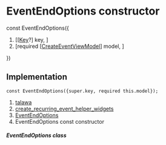 
<div>

# EventEndOptions constructor

</div>


const EventEndOptions({

1.  [[[Key](https://api.flutter.dev/flutter/foundation/Key-class.md)?]
    key, ]
2.  [required
    [[CreateEventViewModel](../../view_model_after_auth_view_models_event_view_models_create_event_view_model/CreateEventViewModel-class.md)]
    model, ]

})



## Implementation

``` language-dart
const EventEndOptions({super.key, required this.model});
```







1.  [talawa](../../index.md)
2.  [create_recurring_event_helper_widgets](../../widgets_create_recurring_event_helper_widgets/)
3.  [EventEndOptions](../../widgets_create_recurring_event_helper_widgets/EventEndOptions-class.md)
4.  EventEndOptions const constructor

##### EventEndOptions class







